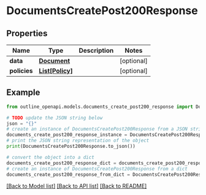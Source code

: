 # DocumentsCreatePost200Response


## Properties

Name | Type | Description | Notes
------------ | ------------- | ------------- | -------------
**data** | [**Document**](Document.md) |  | [optional] 
**policies** | [**List[Policy]**](Policy.md) |  | [optional] 

## Example

```python
from outline_openapi.models.documents_create_post200_response import DocumentsCreatePost200Response

# TODO update the JSON string below
json = "{}"
# create an instance of DocumentsCreatePost200Response from a JSON string
documents_create_post200_response_instance = DocumentsCreatePost200Response.from_json(json)
# print the JSON string representation of the object
print(DocumentsCreatePost200Response.to_json())

# convert the object into a dict
documents_create_post200_response_dict = documents_create_post200_response_instance.to_dict()
# create an instance of DocumentsCreatePost200Response from a dict
documents_create_post200_response_from_dict = DocumentsCreatePost200Response.from_dict(documents_create_post200_response_dict)
```
[[Back to Model list]](../README.md#documentation-for-models) [[Back to API list]](../README.md#documentation-for-api-endpoints) [[Back to README]](../README.md)


